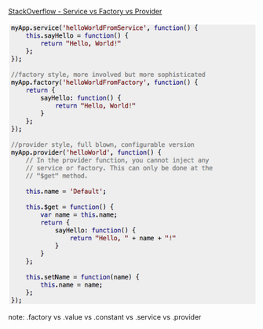 [StackOverflow - Service vs Factory vs Provider](https://stackoverflow.com/questions/15666048/angular-js-service-vs-provider-vs-factory)

![Service Code](/img/code-service-1.png)

note:
    .factory vs .value vs .constant vs .service vs .provider
